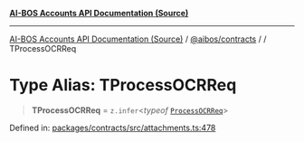[**AI-BOS Accounts API Documentation (Source)**](../../../README.md)

***

[AI-BOS Accounts API Documentation (Source)](../../../README.md) / [@aibos/contracts](../README.md) / [](../README.md) / TProcessOCRReq

# Type Alias: TProcessOCRReq

> **TProcessOCRReq** = `z.infer`\<*typeof* [`ProcessOCRReq`](../variables/ProcessOCRReq.md)\>

Defined in: [packages/contracts/src/attachments.ts:478](https://github.com/pohlai88/accounts/blob/48103fb36d28b2b9bfb33472b6de2f719773cde9/packages/contracts/src/attachments.ts#L478)
